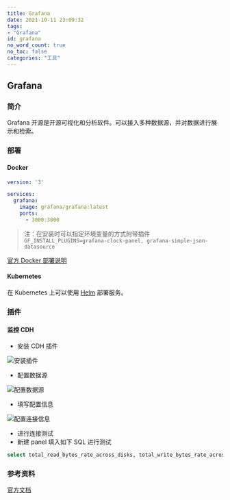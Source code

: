 ```yaml
---
title: Grafana
date: 2021-10-11 23:09:32
tags:
- "Grafana"
id: grafana
no_word_count: true
no_toc: false
categories: "工具"
---
```


## Grafana

### 简介

Grafana 开源是开源可视化和分析软件。可以接入多种数据源，并对数据进行展示和检索。

### 部署

#### Docker

```yaml
version: '3'

services:
  grafana:
    image: grafana/grafana:latest
    ports:
      - 3000:3000
```

> 注：在安装时可以指定环境变量的方式附带插件 `GF_INSTALL_PLUGINS=grafana-clock-panel, grafana-simple-json-datasource`

[官方 Docker 部署说明](https://grafana.com/docs/grafana/latest/installation/docker/)

#### Kubernetes

在 Kubernetes 上可以使用 [Helm](https://grafana.com/docs/grafana/latest/setup-grafana/installation/helm/) 部署服务。

### 插件

#### 监控 CDH

- 安装 CDH 插件

![安装插件](https://i.loli.net/2021/10/12/n821BURpjIumv3H.png)

- 配置数据源

![配置数据源](https://i.loli.net/2021/10/12/R17gxEFlMmPGs8c.png)

- 填写配置信息

![配置连接信息](https://i.loli.net/2021/10/12/eGlgpPNcYZDkhw9.png)

- 进行连接测试
- 新建 panel 填入如下 SQL 进行测试 

```sql
select total_read_bytes_rate_across_disks, total_write_bytes_rate_across_disks where category = CLUSTER
```

### 参考资料

[官方文档](https://grafana.com/docs/grafana/latest/)
